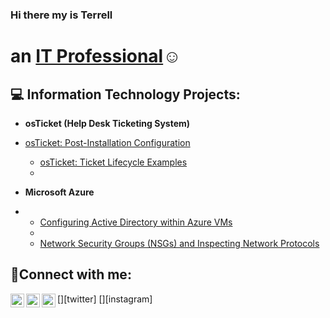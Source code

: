 ### Hi there my is Terrell<h1> an <a href="https://linkedin.com/in/Josh">IT Professional</a>☺</h1>

<h2>💻 Information Technology Projects:</h2>

- <b>osTicket (Help Desk Ticketing System)</b>
- 
  [osTicket: Post-Installation Configuration](https://github.com/terrellrichards/post-install-config)
  
  - [osTicket: Ticket Lifecycle Examples](https://github.com/terrellrichards/ticket-lifecycle)
  - 
- <b>Microsoft Azure</b>
- 
  - [Configuring Active Directory within Azure VMs](https://github.com/terrellrichards/configure-ad) 
  -  
  - [Network Security Groups (NSGs) and Inspecting Network Protocols](https://github.com/terrellrichards/azure-network-protocols)

<h2>🤳Connect with me:</h2>

[<img align="left" alt="Josh | Twitter" width="22px" src="https://cdn.jsdelivr.net/npm/simple-icons@v3/icons/twitter.svg" />][twitter]
[<img align="left" alt="Josh | LinkedIn" width="22px" src="https://cdn.jsdelivr.net/npm/simple-icons@v3/icons/linkedin.svg" />][linkedin]
[<img align="left" alt="Josh | Instagram" width="22px" src="https://cdn.jsdelivr.net/npm/simple-icons@v3/icons/instagram.svg" />][instagram]



[linkedin]: https://linkedin.com/in/terrellrichards

<!--
**terrellrichards/terrellrichards** is a ✨ _special_ ✨ repository because its `README.md` (this file) appears on your GitHub profile.

Here are some ideas to get you started:

- 🔭 I’m currently working on ...
- 🌱 I’m currently learning ...
- 👯 I’m looking to collaborate on ...
- 🤔 I’m looking for help with ...
- 💬 Ask me about ...
- 📫 How to reach me: ...
- 😄 Pronouns: ...
- ⚡ Fun fact: ...
-->
